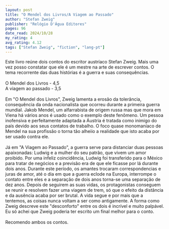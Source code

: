 ```yaml
---
layout: post
title: "O Mendel dos Livros/A Viagem ao Passado"
author: "Stefan Zweig"
publisher: "Relógio D'Água Editores"
pages: 96
date_read: 2024/10/28
my_rating: 4
avg_rating: 4.12
tags: ["Stefan Zweig", "fiction", "lang-pt"]
---
```


Este livro reúne dois contos do escritor austríaco Stefan Zweig. Mais uma vez posso constatar que ele é um mestre na arte de escrever contos. O tema recorrente das duas histórias é a guerra e suas consequências. <br/><br/>O Mendel dos Livros - 4,5<br/>A viagem ao passado - 3,5<br/><br/>Em "O Mendel dos Livros", Zweig lamenta a erosão da tolerância, consequência da onda nacionalista que ocorreu durante a primeira guerra mundial. Jakob Mendel, um alfarrabista de origem russa mas que mora em Viena há vários anos é usado como o exemplo deste fenômeno. Um pessoa inofensiva e perfeitamente adaptada a Áustria é tratada como inimigo do país devido aos seus contatos de trabalho. O foco quase monomaníaco de Mendel na sua profissão o torna tão alheiio a realidade que isto acaba por ser usado contra ele. <br/><br/>Já em "A Viagem ao Passado", a guerra serve para distanciar duas pessoas apaixonadas: Ludwig e a mulher do seu patrão, que vivem um amor proibido. Por uma infeliz coincidência, Ludwig foi transferido para o México para tratar de negócios e a previsão era de que ele ficasse por lá durante dois anos. Durante este período, os amantes trocaram correspondencias e juras de amor, até o dia em que a guerra eclode na Europa, interrompe o contato entre eles e a separação de dois anos torna-se uma separação de dez anos. Depois de seguirem as suas vidas, os protagonistas conseguem se reunir e resolvem fazer uma viagem de trem, só que o efeito da distância e da ausência acaba por ser brutal. A vida segue e por mais que a tentemos, as coisas nunca voltam a ser como antigamente. A forma como Zweig descreve este "desconforto" entre os dois é incrível e muito palpável. Eu só achei que Zweig poderia ter escrito um final melhor para o conto. <br/><br/>Recomendo ambos os contos.

